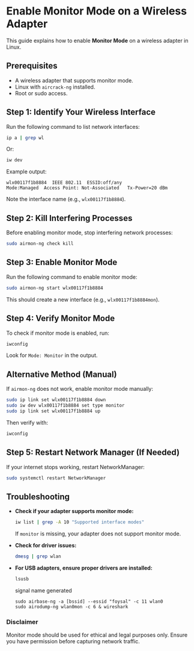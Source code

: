 # Enable Monitor Mode on a Wireless Adapter

This guide explains how to enable **Monitor Mode** on a wireless adapter in Linux.

## Prerequisites
- A wireless adapter that supports monitor mode.
- Linux with `aircrack-ng` installed.
- Root or sudo access.

## Step 1: Identify Your Wireless Interface
Run the following command to list network interfaces:
```bash
ip a | grep wl
```
Or:
```bash
iw dev
```
Example output:
```
wlx00117f1b8884  IEEE 802.11  ESSID:off/any  
Mode:Managed  Access Point: Not-Associated   Tx-Power=20 dBm   
```
Note the interface name (e.g., `wlx00117f1b8884`).

## Step 2: Kill Interfering Processes
Before enabling monitor mode, stop interfering network processes:
```bash
sudo airmon-ng check kill
```

## Step 3: Enable Monitor Mode
Run the following command to enable monitor mode:
```bash
sudo airmon-ng start wlx00117f1b8884
```
This should create a new interface (e.g., `wlx00117f1b8884mon`).

## Step 4: Verify Monitor Mode
To check if monitor mode is enabled, run:
```bash
iwconfig
```
Look for `Mode: Monitor` in the output.

## Alternative Method (Manual)
If `airmon-ng` does not work, enable monitor mode manually:
```bash
sudo ip link set wlx00117f1b8884 down
sudo iw dev wlx00117f1b8884 set type monitor
sudo ip link set wlx00117f1b8884 up
```
Then verify with:
```bash
iwconfig
```

## Step 5: Restart Network Manager (If Needed)
If your internet stops working, restart NetworkManager:
```bash
sudo systemctl restart NetworkManager
```

## Troubleshooting
- **Check if your adapter supports monitor mode:**
  ```bash
  iw list | grep -A 10 "Supported interface modes"
  ```
  If `monitor` is missing, your adapter does not support monitor mode.
- **Check for driver issues:**
  ```bash
  dmesg | grep wlan
  ```
- **For USB adapters, ensure proper drivers are installed:**
  ```bash
  lsusb
  ```

  signal name generated
  ```
  sudo airbase-ng -a [bssid] --essid "foysal" -c 11 wlan0
  sudo airodump-ng wlan0mon -c 6 & wireshark
  ```


### Disclaimer
Monitor mode should be used for ethical and legal purposes only. Ensure you have permission before capturing network traffic.


